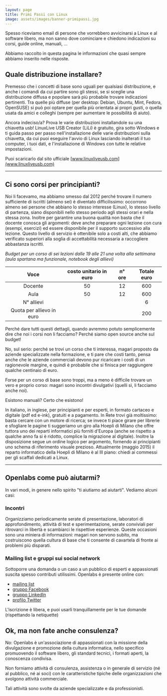 ```yaml
---
layout: page
title: Primi Passi con Linux
image: assets/images/banner-primipassi.jpg
---
```


Spesso riceviamo email di persone che vorrebbero avvicinarsi a Linux e al software libero, ma non sanno dove cominciare e chiedono indicazioni su corsi, guide online, manuali, ...

Abbiamo raccolto in questa pagina le informazioni che quasi sempre abbiamo inserito nelle risposte.

## Quale distribuzione installare?

Premesso che i concetti di base sono uguali per qualsiasi distribuzione, e anche i comandi da cui partire sono gli stessi, se si sceglie una distribuzione diffusa e popolare sarà più probabile trovare indicazioni pertinenti.
Tra quelle più diffuse (per desktop: Debian, Ubuntu, Mint, Fedora, OpenSUSE) si può poi optare per quella più orientata ai propri gusti, o quella usata da amici e colleghi (sempre per aumentare le possibilità di aiuto).

Ancora indeciso/a? Prova le varie distribuzioni installandole su una chiavetta usb!
LinuxLive USB Creator (LiLi) è gratuito, gira sotto Windows e ti guida passo per passo nell'installazione delle varie distribuzioni sulla chiavetta, da cui puoi eseguire l'avvio di Linux lasciando inalterati il tuo computer, i tuoi dati, e l'installazione di Windows con tutte le relative impostazioni.

Puoi scaricarlo dal sito ufficiale [www.linuxliveusb.com](www.linuxliveusb.com)


<hr class="major" />

## Ci sono corsi per principianti?

Noi li facevamo, ma abbiamo smesso dal 2012 perché trovare il numero sufficiente di iscritti (almeno sei) è diventato difficilissimo: occorrono almeno sei persone che abbiano lo stesso interesse (Linux), lo stesso livello di partenza, siano disponibili nello stesso periodo agli stessi orari e nella stessa zona.
Inoltre per garantire una buona qualità non basta che il docente conosca gli argomenti: deve anche preparare ogni lezione con cura (esempi, esercizi) ed essere disponibile per il supporto successivo alla lezione.
Questo livello di servizio è ottenibile solo a costi alti, che abbiamo verificato superiori alla soglia di accettabilità necessaria a raccogliere abbastanza iscritti.

_Budget per un corso di sei lezioni dalle 19 alle 21 una volta alla settimana (aula spartana ma funzionale, notebook degli allievi)_

| Voce | costo unitario in euro | n° ore | Totale euro |
|:-:|:-:|:-:|:-:|
| Docente | 50 | 12 | 600 |
| Aula | 50 | 12 | 600 |
| N° allievi | | | 6 |
| Quota per allievo in euro | | | 200 |

Perché dare tutti questi dettagli, quando avremmo potuto semplicemente dire che noi i corsi non li facciamo?  Perché siamo open source anche sul budget!

No, sul serio: perché se trovi un corso che ti interessa, magari proposto da aziende specializzate nella formazione, e ti pare che costi tanto, pensa anche che le aziende commerciali devono pur ricaricare i costi di un ragionevole margine, e quindi è probabile che si finisca per raggiungere qualche centinaio di euro.

Forse per un corso di base sono troppi, ma a meno è difficile trovare un vero e proprio corso: magari sono incontri divulgativi (quelli sì, li facciamo anche noi).

Esistono manuali? Certo che esistono!

In italiano, in inglese, per principianti e per esperti, in formato cartaceo e digitale (pdf ed e-ink), gratuiti e a pagamento.
In Rete trovi già moltissimo: basta cercare con un motore di ricerca; se invece ti piace girare per librerie e sfogliare le pagine ti suggeriamo un giro alla Hoepli di Milano che offre tuttora uno dei reparti informatici più forniti d'Europa (anche se rispetto a qualche anno fa si è ridotto, complice la migrazione al digitale). Inoltre la disposizione segue un ordine logico per argomento, fornendo ai principianti uno schema di riferimento visuale prezioso. Attualmente (maggio 2015) il reparto informatico della Hoepli di Milano è al III piano: chiedi ai commessi per gli scaffali dedicati a Linux.

<hr class="major" />

## Openlabs come può aiutarmi?

In vari modi, in genere nello spirito "ti aiutiamo ad aiutarti". Vediamo alcuni casi:

### Incontri

Organizziamo periodicamente serate di presentazione, laboratori di approfondimento, attività di test e sperimentazione, serate conviviali per ritrovarci in libertà e scambiarci le rispettive esperienze. Queste occasioni sono una miniera di informazioni: magari non servono subito, ma costruiscono quella cultura di base che ti consente di cavartela di fronte ai problemi più disparati.

### Mailing list e gruppi sui social network

Sottoporre una domanda o un caso a un pubblico di esperti e appassionati suscita spesso contributi utilissimi.
Openlabs è presente online con:

* [mailing list]({{site.baseurl}}/openlabs/mailinglist.html)
* [gruppo Facebook](https://www.facebook.com/groups/30782443871/)
* [gruppo LinkedIn](https://www.linkedin.com/groups/8249677/profile)
* [profilo Twitter](https://twitter.com/Openlabs_mi)

L'iscrizione è libera, e puoi usarli tranquillamente per le tue domande (rispettando la netiquette)

## Ok, ma non fate anche consulenza?

No: Openlabs è un'associazione di appassionati con la missione della divulgazione e promozione della cultura informatica, nello specifico promuovendo il software libero, gli standard tecnici, i formati aperti, la conoscenza condivisa.

Non forniamo attività di consulenza, assistenza o in generale di servizio (né al pubblico, né ai soci) con le caratteristiche tipiche delle organizzazioni che svolgono attività commerciale.

Tali attività sono svolte da aziende specializzate e da professionisti.
